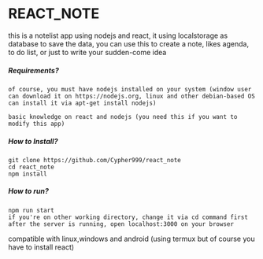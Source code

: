 # REACT_NOTE

this is a notelist app using nodejs and react,
it using localstorage as database to save the data,
you can use this to create a note, likes agenda, to do list, or just to write your sudden-come idea

##### Requirements?
```
of course, you must have nodejs installed on your system (window user can download it on https://nodejs.org, linux and other debian-based OS can install it via apt-get install nodejs)

basic knowledge on react and nodejs (you need this if you want to modify this app)
```

##### How to Install?
```
git clone https://github.com/Cypher999/react_note
cd react_note
npm install
```
##### How to run?
```
npm run start
if you're on other working directory, change it via cd command first
after the server is running, open localhost:3000 on your browser
```
compatible with linux,windows and android (using termux but of course you have to install react)
